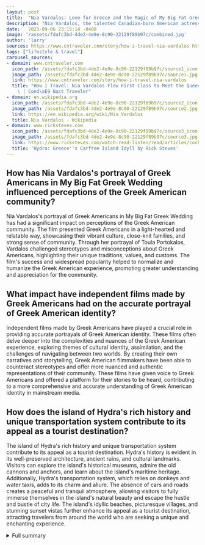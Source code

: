```yaml
---
layout: post
title:  "Nia Vardalos: Love for Greece and the Magic of My Big Fat Greek Wedding"
description: "Nia Vardalos, the talented Canadian-born American actress, recently shared her deep connection to Greece and the thrilling experiences during the filming of My Big Fat Greek Wedding 3. Join her as she takes us through her journey in the film industry, her dedication to her Greek heritage, and the captivating island of Hydra. Plus, exciting news about the release of My Big Fat Greek Wedding 3!"
date:   2023-09-06 23:15:14 -0400
image: '/assets/fdafc3bd-4de2-4e9e-8c90-22129f89b97c/combined.jpg'
author: 'larry'
sources: https://www.cntraveler.com/story/how-i-travel-nia-vardalos https://en.wikipedia.org/wiki/Nia_Vardalos https://greekreporter.com/2009/08/27/the-greek-american-image-in-american-cinema/ https://www.ricksteves.com/watch-read-listen/read/articles/cock-crow-on-hydra https://www.usatoday.com/story/travel/advice/2012/12/12/10-packing-tips-every-traveler-should-know/1764207/ https://a2zfilminglocation.com/big-fat-greek-wedding-3-filming-locations/
tags: ["lifestyle & travel"]
carousel_sources:
- domain: www.cntraveler.com
  icon_path: /assets/fdafc3bd-4de2-4e9e-8c90-22129f89b97c/source1_icon.jpg
  image_path: /assets/fdafc3bd-4de2-4e9e-8c90-22129f89b97c/source1.jpg
  link: https://www.cntraveler.com/story/how-i-travel-nia-vardalos
  title: "How I Travel: Nia Vardalos Flew First Class to Meet the Queen of England\
    \ | Cond\xE9 Nast Traveler"
- domain: en.wikipedia.org
  icon_path: /assets/fdafc3bd-4de2-4e9e-8c90-22129f89b97c/source2_icon.jpg
  image_path: /assets/fdafc3bd-4de2-4e9e-8c90-22129f89b97c/source2.jpg
  link: https://en.wikipedia.org/wiki/Nia_Vardalos
  title: Nia Vardalos - Wikipedia
- domain: www.ricksteves.com
  icon_path: /assets/fdafc3bd-4de2-4e9e-8c90-22129f89b97c/source3_icon.jpg
  image_path: /assets/fdafc3bd-4de2-4e9e-8c90-22129f89b97c/source3.jpg
  link: https://www.ricksteves.com/watch-read-listen/read/articles/cock-crow-on-hydra
  title: 'Hydra: Greece''s Carfree Island Idyll by Rick Steves'
---
```


## How has Nia Vardalos's portrayal of Greek Americans in My Big Fat Greek Wedding influenced perceptions of the Greek American community?
Nia Vardalos's portrayal of Greek Americans in My Big Fat Greek Wedding has had a significant impact on perceptions of the Greek American community. The film presented Greek Americans in a light-hearted and relatable way, showcasing their vibrant culture, close-knit families, and strong sense of community. Through her portrayal of Toula Portokalos, Vardalos challenged stereotypes and misconceptions about Greek Americans, highlighting their unique traditions, values, and customs. The film's success and widespread popularity helped to normalize and humanize the Greek American experience, promoting greater understanding and appreciation for the community.

## What impact have independent films made by Greek Americans had on the accurate portrayal of Greek American identity?
Independent films made by Greek Americans have played a crucial role in providing accurate portrayals of Greek American identity. These films often delve deeper into the complexities and nuances of the Greek American experience, exploring themes of cultural identity, assimilation, and the challenges of navigating between two worlds. By creating their own narratives and storytelling, Greek American filmmakers have been able to counteract stereotypes and offer more nuanced and authentic representations of their community. These films have given voice to Greek Americans and offered a platform for their stories to be heard, contributing to a more comprehensive and accurate understanding of Greek American identity in mainstream media.

## How does the island of Hydra's rich history and unique transportation system contribute to its appeal as a tourist destination?
The island of Hydra's rich history and unique transportation system contribute to its appeal as a tourist destination. Hydra's history is evident in its well-preserved architecture, ancient ruins, and cultural landmarks. Visitors can explore the island's historical museums, admire the old cannons and anchors, and learn about the island's maritime heritage. Additionally, Hydra's transportation system, which relies on donkeys and water taxis, adds to its charm and allure. The absence of cars and roads creates a peaceful and tranquil atmosphere, allowing visitors to fully immerse themselves in the island's natural beauty and escape the hustle and bustle of city life. The island's idyllic beaches, picturesque villages, and stunning sunset vistas further enhance its appeal as a tourist destination, attracting travelers from around the world who are seeking a unique and enchanting experience.


<details>
        <summary>Full summary</summary>
<p>Nia Vardalos, the talented Canadian-born American actress, recently sat down with Condé Nast Traveler to share her love for Greece and her thrilling experiences during the filming of My Big Fat Greek Wedding 3. Vardalos, who is of Greek descent, opened up about her connection to her heritage and the joy of exploring the picturesque island of Hydra.</p>
<p>In her interview, Vardalos revealed her packing strategy, which involves careful selection of dresses, shoes, and accessories to ensure she looks fabulous on her trips. She even shared a valuable hanger trick she learned from her stylist to keep her clothes organized in her suitcase.</p>
<p>As she reminisced about her time filming My Big Fat Greek Wedding, Vardalos couldn't help but mention her memorable experience flying in first class. It was during this trip that she truly felt the magic of the film and the deep connection to her Greek roots.</p>
<p>But Nia Vardalos's journey in the film industry goes beyond her iconic role in My Big Fat Greek Wedding. Known for her talent as a writer and director, Vardalos has made significant contributions to American cinema.</p>
<p>With her debut film My Big Fat Greek Wedding (2002), Vardalos not only showcased her acting skills but also proved her writing prowess. The film earned her nominations for the Academy Award for Best Original Screenplay and the Golden Globe Award for Best Actress – Motion Picture Comedy or Musical.</p>
<p>Throughout her career, Vardalos has continued to shine. She made her directorial debut in 2009 with the film I Hate Valentine's Day and collaborated with Tom Hanks to write the film Larry Crowne (2011). In addition, Vardalos adapted Cheryl Strayed's book Tiny Beautiful Things for the stage, showcasing her versatility as an artist.</p>
<p>It is worth noting that Vardalos's talent extends beyond the big screen. She has also made appearances in various television projects, including the ABC holiday film Same Time, Next Christmas (2019).</p>
<p>Life hasn't always been smooth sailing for Vardalos. She and her husband, Ian Gomez, faced a challenging time in 2018 when they filed for divorce after 23 years of marriage. However, their love and commitment to their daughter, Ilaria, whom they adopted in 2008, remain strong.</p>
<p>Nia Vardalos's dedication to her Greek heritage and her contributions to the film industry have left an indelible mark. Her portrayal of Greek Americans in My Big Fat Greek Wedding has not only entertained audiences but also shed light on the rich and vibrant culture of Greek America.</p>
<p>As Dan Georgakas, director of the Greek American Studies Project, shares, American films depicting Greek Americans reflect American cultural beliefs and reinforce cultural values. Through his unique filmography, Georgakas aims to explore how mainstream America perceives Greek Americans and how American cinema has reacted to that perception.</p>
<p>Georgakas's project has identified approximately 80 films featuring Greek American characters, with varying portrayals and stereotypes. From professional gamblers to wrestlers, the films often reflect the prevailing stereotypes of the time.</p>
<p>However, it is crucial to note that not all portrayals are negative. Several Greek Americans have had prominent careers in Hollywood, including Hermes Pan, Theoni Aldridge, Dean Tavoularis, Spyro Skouras, John Casavettes, Elia Kazan, A.I. Bezzerides, Telly Savalas, and more. In recent years, Greeks have often been presented as model ethnic Americans, promoting a positive image.</p>
<p>While American cinema may not have done much to promote Hellenic culture, independent films made by Greek Americans have provided more accurate portrayals of Greek America. These films offer a different perspective and shed light on the multifaceted nature of Greek American identity.</p>
<p>Speaking of perspectives, let's delve into the captivating island of Hydra, which played a significant role in Nia Vardalos's journey. Located less than two hours south of Athens by ferry, Hydra is a breathtaking destination known for its relaxed atmosphere and scenic beauty.</p>
<p>Donkeys serve as the main mode of transportation on the island, as there are no real roads or cars. Water taxis offer travelers the opportunity to explore isolated beaches and tavernas, creating a unique and idyllic experience.</p>
<p>Hydra's charm has attracted celebrities, tourists, artists, and writers throughout the years. One notable resident was Leonard Cohen, who drew inspiration from Hydra to write his iconic song 'Bird on the Wire.' The island's rich history is reflected in its old cannons, anchors, and small museums, including a historical museum and a shipping magnate's mansion.</p>
<p>The village of Kaminia, with its picturesque views and breathtaking sunset vistas, is a must-visit spot on the island. Strolling along the lit coastal lane, lined with windmills, and indulging in delicious pastries from the local shops are favorite pastimes of both locals and visitors.</p>
<p>Hydra's economy thrives on its connection to the sea. From the sponge divers of Florida to the beauty of Hydra's beaches, the island offers a unique experience that captivates the hearts of all who visit.</p>
<p>Finally, let's not forget the exciting news of My Big Fat Greek Wedding 3. Filming for the highly anticipated third installment began on June 21, 2022, in Athens, Greece, and was completed on August 4, 2022. The film was shot in various locations across Greece, including Athens and the beautiful island of Corfu. Fans can expect to see the film released on September 8, 2023, in the United States.</p>
<p>Join Nia Vardalos on this incredible journey as she takes us through the vibrant world of Greek America and shares her love for Greece and the magic of My Big Fat Greek Wedding.</p>
<p>Author's note: The information in this article is based on various sources, including interviews, articles, and research conducted by Dan Georgakas, the director of the Greek American Studies Project, and other experts in the field.</p>
</details>
